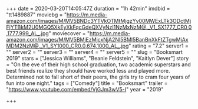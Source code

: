 +++
date = 2020-03-20T14:05:47Z
duration = "1h 42min"
imdbid = "tt1489887"
moviebg = "https://m.media-amazon.com/images/M/MV5BNDc3YTVkOTMtMjgzYy00MWExLTk3ODctMjFjYTBkM2U0MGQ5XkEyXkFqcGdeQXVyNzI1NzMxNzM@._V1_SX1777_CR0,0,1777,999_AL_.jpg"
moviecover = "https://m.media-amazon.com/images/M/MV5BMjEzMjcxNjA2Nl5BMl5BanBnXkFtZTgwMjAxMDM2NzM@._V1_SY1000_CR0,0,674,1000_AL_.jpg"
rating = "7.2"
server1 = ""
server2 = ""
server3 = ""
server4 = ""
server5 = ""
slug = "Booksmart 2019"
stars = ["Jessica Williams", "Beanie Feldstein", "Kaitlyn Dever"]
story = "On the eve of their high school graduation, two academic superstars and best friends realize they should have worked less and played more. Determined not to fall short of their peers, the girls try to cram four years of fun into one night."
tags = ["Comedy"]
title = "Booksmart"
trailer = "https://www.youtube.com/embed/VjGJm3wV5-I"
year = "2019"

+++
